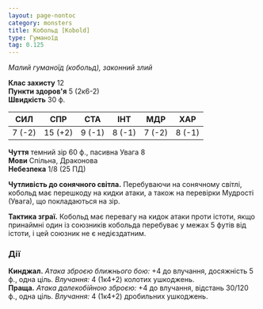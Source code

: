 ```yaml
---
layout: page-nontoc
category: monsters
title: Кобольд [Kobold]
type: Гуманоїд
tag: 0.125
---
```


_Малий гуманоїд (кобольд), законний злий_  

**Клас захисту** 12    
**Пункти здоров'я** 5 (2к6-2)    
**Швидкість** 30 ф.  

| СИЛ    | СПР     | СТА    | ІНТ    | МДР    | ХАР    |
| ------ | ------- | ------ | ------ | ------ | ------ |
| 7 (-2) | 15 (+2) | 9 (-1) | 8 (-1) | 7 (-2) | 8 (-1) |

**Чуття** темний зір 60 ф., пасивна Увага 8    
**Мови** Спільна, Драконова    
**Небезпека** 1/8 (25 ПД)  

**Чутливість до сонячного світла.** Перебуваючи на сонячному світлі, кобольд має перешкоду на кидки атаки, а також на перевірки Мудрості (Увага), що покладаються на зір.    

**Тактика зграї.** Кобольд має перевагу на кидок атаки проти істоти, якщо принаймні один із союзників кобольда перебуває у межах 5 футів від істоти, і цей союзник не є недієздатним.  

### Дії
**Кинджал.** _Атака зброєю ближнього бою:_ +4 до влучання, досяжність 5 ф., одна ціль. _Влучання:_ 4 (1к4+2) колотих ушкоджень.    
**Праща.** _Атака далекобійною зброєю:_ +4 до влучання, відстань 30/120 ф., одна ціль. _Влучання:_ 4 (1к4+2) дробильних ушкоджень.
